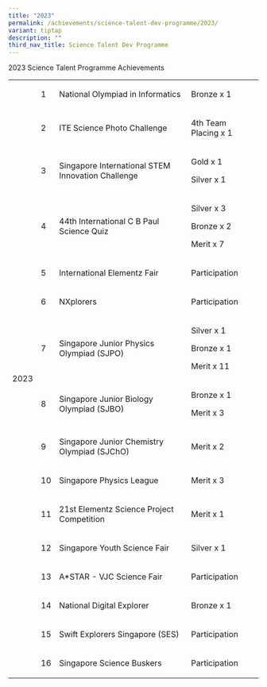 ```yaml
---
title: "2023"
permalink: /achievements/science-talent-dev-programme/2023/
variant: tiptap
description: ""
third_nav_title: Science Talent Dev Programme
---
```

<p>2023 Science Talent Programme Achievements</p>
<table>
<tbody>
<tr>
<td rowspan="16" colspan="1">
<p>2023</p>
</td>
<td rowspan="1" colspan="1">
<p>1</p>
</td>
<td rowspan="1" colspan="1">
<p>National Olympiad in Informatics</p>
</td>
<td rowspan="1" colspan="1">
<p>Bronze x 1</p>
</td>
</tr>
<tr>
<td rowspan="1" colspan="1">
<p>2</p>
</td>
<td rowspan="1" colspan="1">
<p>ITE Science Photo Challenge</p>
</td>
<td rowspan="1" colspan="1">
<p>4th Team Placing x 1</p>
</td>
</tr>
<tr>
<td rowspan="1" colspan="1">
<p>3</p>
</td>
<td rowspan="1" colspan="1">
<p>Singapore International STEM Innovation Challenge&nbsp;</p>
</td>
<td rowspan="1" colspan="1">
<p>Gold x 1</p>
<p>Silver x 1</p>
</td>
</tr>
<tr>
<td rowspan="1" colspan="1">
<p>4</p>
</td>
<td rowspan="1" colspan="1">
<p>44th International C B Paul Science Quiz</p>
</td>
<td rowspan="1" colspan="1">
<p>Silver x 3</p>
<p>Bronze x 2</p>
<p>Merit x 7</p>
</td>
</tr>
<tr>
<td rowspan="1" colspan="1">
<p>5</p>
</td>
<td rowspan="1" colspan="1">
<p>International Elementz Fair</p>
</td>
<td rowspan="1" colspan="1">
<p>Participation</p>
</td>
</tr>
<tr>
<td rowspan="1" colspan="1">
<p>6</p>
</td>
<td rowspan="1" colspan="1">
<p>NXplorers</p>
</td>
<td rowspan="1" colspan="1">
<p>Participation</p>
</td>
</tr>
<tr>
<td rowspan="1" colspan="1">
<p>7</p>
</td>
<td rowspan="1" colspan="1">
<p>Singapore Junior Physics Olympiad (SJPO)</p>
</td>
<td rowspan="1" colspan="1">
<p>Silver x 1</p>
<p>Bronze x 1</p>
<p>Merit x 11</p>
</td>
</tr>
<tr>
<td rowspan="1" colspan="1">
<p>8</p>
</td>
<td rowspan="1" colspan="1">
<p>Singapore Junior Biology Olympiad (SJBO)</p>
</td>
<td rowspan="1" colspan="1">
<p>Bronze x 1</p>
<p>Merit x 3</p>
</td>
</tr>
<tr>
<td rowspan="1" colspan="1">
<p>9</p>
</td>
<td rowspan="1" colspan="1">
<p>Singapore Junior Chemistry Olympiad (SJChO)</p>
</td>
<td rowspan="1" colspan="1">
<p>Merit x 2</p>
</td>
</tr>
<tr>
<td rowspan="1" colspan="1">
<p>10</p>
</td>
<td rowspan="1" colspan="1">
<p>Singapore Physics League</p>
</td>
<td rowspan="1" colspan="1">
<p>Merit x 3</p>
</td>
</tr>
<tr>
<td rowspan="1" colspan="1">
<p>11</p>
</td>
<td rowspan="1" colspan="1">
<p>21st Elementz Science Project Competition</p>
</td>
<td rowspan="1" colspan="1">
<p>Merit x 1</p>
</td>
</tr>
<tr>
<td rowspan="1" colspan="1">
<p>12</p>
</td>
<td rowspan="1" colspan="1">
<p>Singapore Youth Science Fair</p>
</td>
<td rowspan="1" colspan="1">
<p>Silver x 1</p>
</td>
</tr>
<tr>
<td rowspan="1" colspan="1">
<p>13</p>
</td>
<td rowspan="1" colspan="1">
<p>A*STAR - VJC Science Fair</p>
</td>
<td rowspan="1" colspan="1">
<p>Participation</p>
</td>
</tr>
<tr>
<td rowspan="1" colspan="1">
<p>14</p>
</td>
<td rowspan="1" colspan="1">
<p>National Digital Explorer</p>
</td>
<td rowspan="1" colspan="1">
<p>Bronze x 1</p>
</td>
</tr>
<tr>
<td rowspan="1" colspan="1">
<p>15</p>
</td>
<td rowspan="1" colspan="1">
<p>Swift Explorers Singapore (SES)</p>
</td>
<td rowspan="1" colspan="1">
<p>Participation</p>
</td>
</tr>
<tr>
<td rowspan="1" colspan="1">
<p>16</p>
</td>
<td rowspan="1" colspan="1">
<p>Singapore Science Buskers</p>
</td>
<td rowspan="1" colspan="1">
<p>Participation</p>
</td>
</tr>
</tbody>
</table>
<p></p>
<p></p>